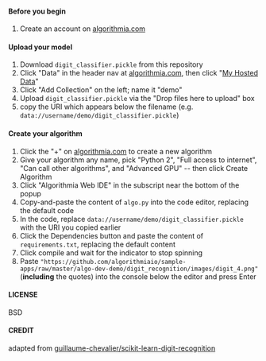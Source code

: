 #### Before you begin
1. Create an account on [algorithmia.com](https://algorithmia.com/)

#### Upload your model
1. Download `digit_classifier.pickle` from this repository
1. Click "Data" in the header nav at [algorithmia.com](https://algorithmia.com/), then click "[My Hosted Data](https://algorithmia.com/data/hosted)"
1. Click "Add Collection" on the left; name it "demo"
1. Upload `digit_classifier.pickle` via the "Drop files here to upload" box
1. copy the URI which appears below the filename (e.g. `data://username/demo/digit_classifier.pickle`)

#### Create your algorithm
1. Click the "+" on [algorithmia.com](https://algorithmia.com/) to create a new algorithm
1. Give your algorithm any name, pick "Python 2", "Full access to internet", "Can call other algorithms", and "Advanced GPU" -- then click Create Algorithm
1. Click "Algorithmia Web IDE" in the subscript near the bottom of the popup
1. Copy-and-paste the content of `algo.py` into the code editor, replacing the default code
2. In the code, replace `data://username/demo/digit_classifier.pickle` with the URI you copied earlier 
1. Click the Dependencies button and paste the content of `requirements.txt`, replacing the default content
1. Click compile and wait for the indicator to stop spinning
3. Paste `"https://github.com/algorithmiaio/sample-apps/raw/master/algo-dev-demo/digit_recognition/images/digit_4.png"` (**including** the quotes) into the console below the editor and press Enter

#### LICENSE
BSD

#### CREDIT
adapted from
[guillaume-chevalier/scikit-learn-digit-recognition](https://raw.githubusercontent.com/guillaume-chevalier/scikit-learn-digit-recognition)